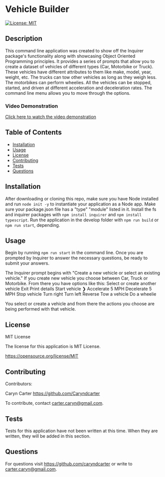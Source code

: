 # Vehicle Builder
[![License: MIT](https://img.shields.io/badge/License-MIT-yellow.svg)](https://opensource.org/licenses/MIT)

## Description

This command line application was created to show off the Inquirer package's functionality along with showcasing Object Oriented Programming principles. It provides a series of prompts that allow you to create a dataset of vehicles of different types (Car, Motorbike or Truck).  These vehicles have different attributes to them like make, model, year, weight, etc.  The trucks can tow other vehicles as long as they weigh less.  The motorbikes can perform wheelies.  All the vehicles can be stopped, started, and driven at different acceleration and deceleration rates.  The command line menu allows you to move through the options. 

### Video Demonstration
[Click here to watch the video demonstration]()

## Table of Contents
- [Installation](#installation)
- [Usage](#usage)
- [License](#license)
- [Contributing](#contributing)
- [Tests](#tests)
- [Questions](#questions)

## Installation

After downloading or cloning this repo, make sure you have Node installed and run ``node init -y`` to instantiate your application as a Node app.  Make sure your package.json file has a "type" "module" listed in it.  Install the fs and inquirer packages with ``npm install inquirer`` and ``npm install typescript``.  Run the application in the develop folder with ``npm run build`` or ``npm run start``, depending.  

## Usage

Begin by running ``npm run start`` in the command line. Once you are prompted by Inquirer to answer the necessary questions, be ready to submit your answers. 

 The Inquirer prompt begins with "Create a new vehicle or select an existing vehicle." If you create new vehicle you choose between Car, Truck or Motorbike. From there you have options like this: 
 Select or create another vehicle 
 Exit 
  Print details 
  Start vehicle 
❯ Accelerate 5 MPH 
  Decelerate 5 MPH 
  Stop vehicle 
  Turn right
  Turn left 
  Reverse 
  Tow a vehicle 
  Do a wheelie 

You select or create a vehicle and from there the actions you choose are being performed with that vehicle. 


## License

MIT License

The license for this application is MIT License.

https://opensource.org/license/MIT

## Contributing

Contributors: 

Caryn Carter https://github.com/Caryndcarter 

To contribute, contact carter.caryn@gmail.com.

## Tests

Tests for this application have not been written at this time.  When they are written, they will be added in this section.  


## Questions

For questions visit https://github.com/caryndcarter or write to carter.caryn@gmail.com.

